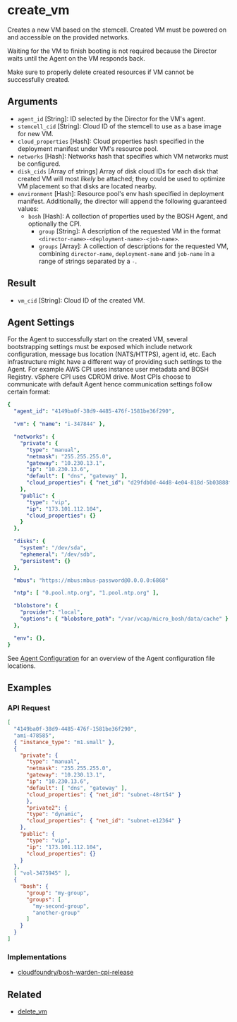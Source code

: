 # create_vm

Creates a new VM based on the stemcell. Created VM must be powered on and accessible on the provided networks.

Waiting for the VM to finish booting is not required because the Director waits until the Agent on the VM responds back.

Make sure to properly delete created resources if VM cannot be successfully created.


## Arguments

* `agent_id` [String]: ID selected by the Director for the VM's agent.
* `stemcell_cid` [String]: Cloud ID of the stemcell to use as a base image for new VM.
* `cloud_properties` [Hash]: Cloud properties hash specified in the deployment manifest under VM's resource pool.
* `networks` [Hash]: Networks hash that specifies which VM networks must be configured.
* `disk_cids` [Array of strings] Array of disk cloud IDs for each disk that created VM will most _likely_ be attached; they could be used to optimize VM placement so that disks are located nearby.
* `environment` [Hash]: Resource pool's env hash specified in deployment manifest. Additionally, the director will append the following guaranteed values:
    * `bosh` [Hash]: A collection of properties used by the BOSH Agent, and optionally the CPI.
        * `group` [String]: A description of the requested VM in the format `<director-name>-<deployment-name>-<job-name>`.
        * `groups` [Array]: A collection of descriptions for the requested VM, combining `director-name`, `deployment-name` and `job-name` in a range of strings separated by a `-`.


## Result

 * `vm_cid` [String]: Cloud ID of the created VM.


## Agent Settings

For the Agent to successfully start on the created VM, several bootstrapping settings must be exposed which include network configuration, message bus location (NATS/HTTPS), agent id, etc. Each infrastructure might have a different way of providing such settings to the Agent. For example AWS CPI uses instance user metadata and BOSH Registry. vSphere CPI uses CDROM drive. Most CPIs choose to communicate with default Agent hence communication settings follow certain format:

```yaml
{
  "agent_id": "4149ba0f-38d9-4485-476f-1581be36f290",

  "vm": { "name": "i-347844" },

  "networks": {
    "private": {
      "type": "manual",
      "netmask": "255.255.255.0",
      "gateway": "10.230.13.1",
      "ip": "10.230.13.6",
      "default": [ "dns", "gateway" ],
      "cloud_properties": { "net_id": "d29fdb0d-44d8-4e04-818d-5b03888f8eaa" }
    },
    "public": {
      "type": "vip",
      "ip": "173.101.112.104",
      "cloud_properties": {}
    }
  },

  "disks": {
    "system": "/dev/sda",
    "ephemeral": "/dev/sdb",
    "persistent": {}
  },

  "mbus": "https://mbus:mbus-password@0.0.0.0:6868"

  "ntp": [ "0.pool.ntp.org", "1.pool.ntp.org" ],

  "blobstore": {
    "provider": "local",
    "options": { "blobstore_path": "/var/vcap/micro_bosh/data/cache" }
  },

  "env": {},
}
```

See [Agent Configuration](../vm-config.md#agent) for an overview of the Agent configuration file locations.


## Examples


### API Request

```json
[
  "4149ba0f-38d9-4485-476f-1581be36f290",
  "ami-478585",
  { "instance_type": "m1.small" },
  {
    "private": {
      "type": "manual",
      "netmask": "255.255.255.0",
      "gateway": "10.230.13.1",
      "ip": "10.230.13.6",
      "default": [ "dns", "gateway" ],
      "cloud_properties": { "net_id": "subnet-48rt54" }
      },
      "private2": {
      "type": "dynamic",
      "cloud_properties": { "net_id": "subnet-e12364" }
    },
    "public": {
      "type": "vip",
      "ip": "173.101.112.104",
      "cloud_properties": {}
    }
  },
  [ "vol-3475945" ],
  {
    "bosh": {
      "group": "my-group",
      "groups": [
        "my-second-group",
        "another-group"
      ]
    }
  }
]
```


### Implementations

 * [cloudfoundry/bosh-warden-cpi-release](https://github.com/cloudfoundry/bosh-warden-cpi-release/blob/master/src/bosh-warden-cpi/action/create_vm.go)


## Related

 * [delete_vm](../cpi-api-v2-method/delete-vm.md)
